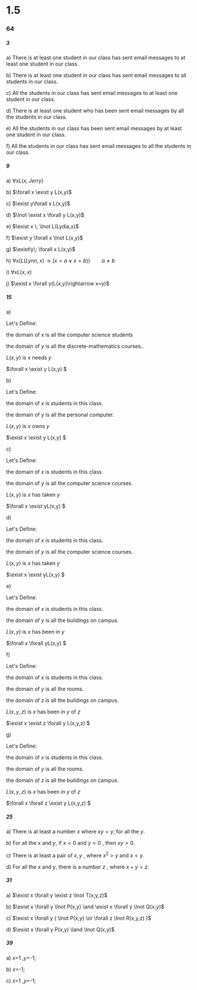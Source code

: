 # 1.5

### 64

##### 3

a) There is at least one student in our class has sent email messages to at least one student in our class.

b) There is at least one student in our class has sent email messages to  all students in our class.

c) All the students in our class has sent email messages to at least one student in our class.

d) There is at least one student who has been sent email messages by all the students in our class.

e) All the students in our class has been sent email messages by at least one student in our class.

f) All the students in our class has sent email messages to all the students in our class.

##### 9

a) $\forall x L(x,Jerry)$

b) $\forall x \exist y L(x,y)$

c) $\exist y\forall x L(x,y)$

d) $\lnot \exist x \forall y L(x,y)$

e) $\exist x  \; \lnot L(Lydia,x)$

f) $\exist y \forall x \lnot L(x,y)$

g) $\exist!y\; \forall x L(x,y)$

h) $\forall x (L(Lynn,x) \rightarrow (x=a \lor x=b)) 	\qquad a\not=b$	

i) $\forall x L(x,x)$

j) $\exist x \forall y(L(x,y)\rightarrow x=y)$

##### 15

a)

Let's Define:

the domain of $x$ is all the computer science students

the domain of $y$ is all the discrete-mathematics courses..

$L(x,y)$ is $x$ needs  $y$

$\forall x \exist y L(x,y) $

b)

Let's Define:

the domain of $x$ is students in this class.

the domain of $y$ is all the personal computer.

$L(x,y)$ is $x$ owns  $y$

$\exist x \exist y L(x,y) $

c)

Let's Define:

the domain of $x$ is students in this class.

the domain of $y$ is all the computer science courses.

$L(x,y)$ is $x$  has taken  $y$

$\forall x \exist yL(x,y) $

d)

Let's Define:

the domain of $x$ is students in this class.

the domain of $y$ is all the computer science courses.

$L(x,y)$ is $x$  has taken  $y$

$\exist x \exist yL(x,y) $

e)

Let's Define:

the domain of $x$ is students in this class.

the domain of $y$ is all the buildings on campus.

$L(x,y)$ is $x$  has been in $y$

$\forall x \forall yL(x,y) $

f)

Let's Define:

the domain of $x$ is students in this class.

the domain of $y$ is all the rooms.

the domain of $z$ is all the buildings on campus.

$L(x,y,z)$ is $x$  has been in $y$ of $z$

$\exist x \exist z \forall y L(x,y,z) $

g)

Let's Define:

the domain of $x$ is students in this class.

the domain of $y$ is all the rooms.

the domain of $z$ is all the buildings on campus.

$L(x,y,z)$ is $x$  has been in $y$ of $z$

$\forall x \forall z \exist y L(x,y,z) $





##### 25

a) There is at least a number $x$ where $xy=y$, for all the  $y$.

b) For all the $x$ and $y$, if $x<0$  and $y<0$ , then $xy>0$.

c) There is at least a pair of $x,y$  , where $x^2>y$  and $x<y$.

d) For all the $x$ and $y$, there is a number $z$ , where $x+y=z$.



##### 31

a) $\exist x \forall y \exist z \lnot T(x,y,z)$

b) $\exist x \forall y \lnot P(x,y) \and \exist x \forall y \lnot Q(x,y)$

c) $\exist x \forall y ( \lnot P(x,y) \or \forall z \lnot R(x,y,z) )$

d) $\exist x \forall y P(x,y) \land  \lnot Q(x,y)$



 ##### 39

a) $x$=1 ,$y$=-1;

b) $x$=-1;

c) $x$=1 ,$y$=-1;

 







